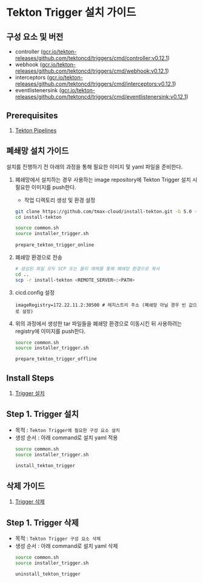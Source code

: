 # Tekton Trigger 설치 가이드

## 구성 요소 및 버전
* controller ([gcr.io/tekton-releases/github.com/tektoncd/triggers/cmd/controller:v0.12.1](https://console.cloud.google.com/gcr/images/tekton-releases/GLOBAL/github.com/tektoncd/triggers/cmd/controller@sha256:96a63ec6d0cc0871d7dfea9d831b6da20df474bbdcbd01caf62f488e2d682db4/details?tab=info))
* webhook ([gcr.io/tekton-releases/github.com/tektoncd/triggers/cmd/webhook:v0.12.1](https://console.cloud.google.com/gcr/images/tekton-releases/GLOBAL/github.com/tektoncd/triggers/cmd/webhook@sha256:18ea008cb0f5104e6fdece0fddc0e64f9acaa561a714b2d7b8e84b1d56452890/details?tab=info))
* interceptors ([gcr.io/tekton-releases/github.com/tektoncd/triggers/cmd/interceptors:v0.12.1](https://console.cloud.google.com/gcr/images/tekton-releases/GLOBAL/github.com/tektoncd/triggers/cmd/interceptors@sha256:d21362ed5af7bc04e219393923f68a59f027fa3844b862dc405e9e799dc8456c/details?tab=info))
* eventlistenersink ([gcr.io/tekton-releases/github.com/tektoncd/triggers/cmd/eventlistenersink:v0.12.1](https://console.cloud.google.com/gcr/images/tekton-releases/GLOBAL/github.com/tektoncd/triggers/cmd/eventlistenersink@sha256:ec8a946b294ebb8e9752b2dd16bc8ec73f5db1a32e06fb21f97fbda135a7f39c/details?tab=info))


## Prerequisites
1. [Tekton Pipelines](./README-pipelines.md)

## 폐쇄망 설치 가이드
설치를 진행하기 전 아래의 과정을 통해 필요한 이미지 및 yaml 파일을 준비한다.
1. 폐쇄망에서 설치하는 경우 사용하는 image repository에 Tekton Trigger 설치 시 필요한 이미지를 push한다.
    * 작업 디렉토리 생성 및 환경 설정
   ```bash
   git clone https://github.com/tmax-cloud/install-tekton.git -b 5.0 --single-branch
   cd install-tekton
   
   source common.sh
   source installer_trigger.sh
    
   prepare_tekton_trigger_online
   ```

2. 폐쇄망 환경으로 전송
   ```bash
   # 생성된 파일 모두 SCP 또는 물리 매체를 통해 폐쇄망 환경으로 복사
   cd ..
   scp -r install-tekton <REMOTE_SERVER>:<PATH>
   ``` 

3. cicd.config 설정
   ```config
   imageRegistry=172.22.11.2:30500 # 레지스트리 주소 (폐쇄망 아닐 경우 빈 값으로 설정)
   ```

4. 위의 과정에서 생성한 tar 파일들을 폐쇄망 환경으로 이동시킨 뒤 사용하려는 registry에 이미지를 push한다.
   ```bash
   source common.sh
   source installer_trigger.sh
   
   prepare_tekton_trigger_offline
   ```

## Install Steps
1. [Trigger 설치](#step-1-trigger-설치)

## Step 1. Trigger 설치
* 목적 : `Tekton Trigger에 필요한 구성 요소 설치`
* 생성 순서 : 아래 command로 설치 yaml 적용
   ```bash
   source common.sh
   source installer_trigger.sh
  
   install_tekton_trigger
   ```


## 삭제 가이드
1. [Trigger 삭제](#step-1-trigger-삭제)

## Step 1. Trigger 삭제
* 목적 : `Tekton Trigger 구성 요소 삭제`
* 생성 순서 : 아래 command로 설치 yaml 삭제
   ```bash
   source common.sh
   source installer_trigger.sh
  
   uninstall_tekton_trigger 
   ```
